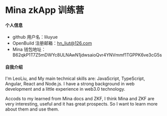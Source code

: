 # Mina zkApp 训练营

#### 个人信息

- github 用户名：liluyue
- OpenBuild 注册邮箱：hn_liut@126.com
- Mina 钱包地址：B62qkP1T7Z5mDWYc8ULNAwN1jdwsaioQvr4YNVmmf1TGPPK6ve3cG5s

#### 自我介绍

I'm LeoLiu, and My main technical skills are: JavaScript, TypeScript, Angular, React and Node.js. I have a strong background in web development and a little experience in web3.0 technology.

Accods to my learned from Mina docs and ZKF, I think Mina and ZKF are very interesting, useful and it has great prospects. So I want to learn more about them and use them.
